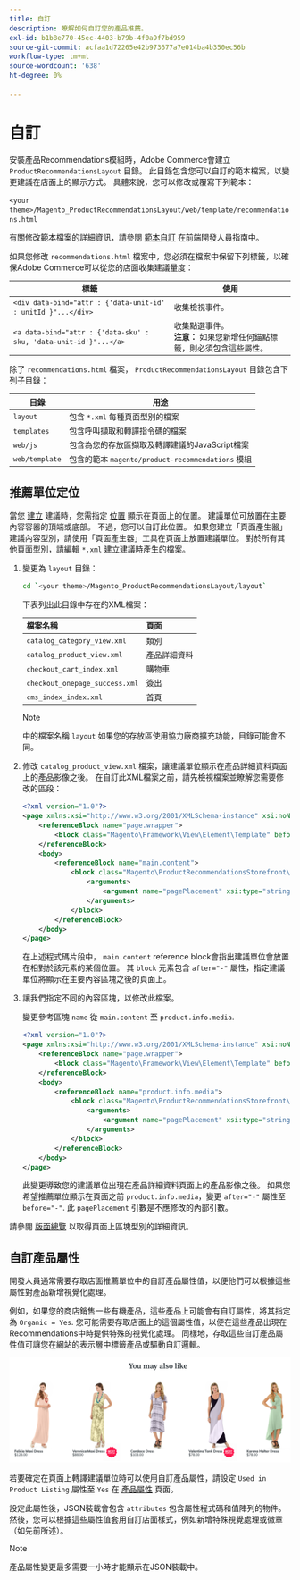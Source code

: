 ```yaml
---
title: 自訂
description: 瞭解如何自訂您的產品推薦。
exl-id: b1b8e770-45ec-4403-b79b-4f0a9f7bd959
source-git-commit: acfaa1d72265e42b973677a7e014ba4b350ec56b
workflow-type: tm+mt
source-wordcount: '638'
ht-degree: 0%

---
```


# 自訂

安裝產品Recommendations模組時，Adobe Commerce會建立 `ProductRecommendationsLayout` 目錄。 此目錄包含您可以自訂的範本檔案，以變更建議在店面上的顯示方式。 具體來說，您可以修改或覆寫下列範本：

`<your theme>/Magento_ProductRecommendationsLayout/web/template/recommendations.html`

有關修改範本檔案的詳細資訊，請參閱 [範本自訂](https://developer.adobe.com/commerce/frontend-core/guide/templates/walkthrough/) 在前端開發人員指南中。

如果您修改 `recommendations.html` 檔案中，您必須在檔案中保留下列標籤，以確保Adobe Commerce可以從您的店面收集建議量度：

| 標籤 | 使用 |
|---|---|
| `<div data-bind="attr : {'data-unit-id' : unitId }"...</div>` | 收集檢視事件。 |
| `<a data-bind="attr : {'data-sku' : sku, 'data-unit-id'}"...</a>` | 收集點選事件。 <br/>**注意：** 如果您新增任何錨點標籤，則必須包含這些屬性。 |

除了 `recommendations.html` 檔案， `ProductRecommendationsLayout` 目錄包含下列子目錄：

| 目錄 | 用途 |
|---|---|
| `layout` | 包含 `*.xml` 每種頁面型別的檔案 |
| `templates` | 包含呼叫擷取和轉譯指令碼的檔案 |
| `web/js` | 包含為您的存放區擷取及轉譯建議的JavaScript檔案 |
| `web/template` | 包含的範本 `magento/product-recommendations` 模組 |

## 推薦單位定位

當您 [建立](create.md) 建議時，您需指定 [位置](placement.md) 顯示在頁面上的位置。 建議單位可放置在主要內容容器的頂端或底部。 不過，您可以自訂此位置。 如果您建立「頁面產生器」建議內容型別，請使用「頁面產生器」工具在頁面上放置建議單位。 對於所有其他頁面型別，請編輯 `*.xml` 建立建議時產生的檔案。

1. 變更為 `layout` 目錄：

   ```bash
   cd `<your theme>/Magento_ProductRecommendationsLayout/layout`
   ```

   下表列出此目錄中存在的XML檔案：

   | 檔案名稱 | 頁面 |
   |---|---|
   | `catalog_category_view.xml` | 類別 |
   | `catalog_product_view.xml` | 產品詳細資料 |
   | `checkout_cart_index.xml` | 購物車 |
   | `checkout_onepage_success.xml` | 簽出 |
   | `cms_index_index.xml` | 首頁 |

   >[!NOTE]
   >
   >中的檔案名稱 `layout` 如果您的存放區使用協力廠商擴充功能，目錄可能會不同。

1. 修改 `catalog_product_view.xml` 檔案，讓建議單位顯示在產品詳細資料頁面上的產品影像之後。 在自訂此XML檔案之前，請先檢視檔案並瞭解您需要修改的區段：

   ```xml
   <?xml version="1.0"?>
   <page xmlns:xsi="http://www.w3.org/2001/XMLSchema-instance" xsi:noNamespaceSchemaLocation="urn:magento:framework:View/Layout/etc/page_configuration.xsd">
       <referenceBlock name="page.wrapper">
           <block class="Magento\Framework\View\Element\Template" before="-" name="product_recommendations_fetcher" template="Magento_ProductRecommendationsStorefront::fetcher.phtml" />
       </referenceBlock>
       <body>
           <referenceBlock name="main.content">
               <block class="Magento\ProductRecommendationsStorefront\Block\Renderer" after="-" name="product_recommendations_product_below_content" template="Magento_ProductRecommendationsStorefront::renderer.phtml">
                   <arguments>
                       <argument name="pagePlacement" xsi:type="string">below-main-content</argument>
                   </arguments>
               </block>
           </referenceBlock>
       </body>
   </page>
   ```

   在上述程式碼片段中， `main.content` reference block會指出建議單位會放置在相對於該元素的某個位置。 其 `block` 元素包含 `after="-"` 屬性，指定建議單位將顯示在主要內容區塊之後的頁面上。

1. 讓我們指定不同的內容區塊，以修改此檔案。

   變更參考區塊 `name` 從 `main.content` 至 `product.info.media`.

   ```xml
   <?xml version="1.0"?>
   <page xmlns:xsi="http://www.w3.org/2001/XMLSchema-instance" xsi:noNamespaceSchemaLocation="urn:magento:framework:View/Layout/etc/page_configuration.xsd">
       <referenceBlock name="page.wrapper">
           <block class="Magento\Framework\View\Element\Template" before="-" name="product_recommendations_fetcher" template="Magento_ProductRecommendationsStorefront::fetcher.phtml" />
       </referenceBlock>
       <body>
           <referenceBlock name="product.info.media">
               <block class="Magento\ProductRecommendationsStorefront\Block\Renderer" after="-" name="product_recommendations_product_below_content" template="Magento_ProductRecommendationsStorefront::renderer.phtml">
                   <arguments>
                       <argument name="pagePlacement" xsi:type="string">below-main-content</argument>
                   </arguments>
               </block>
           </referenceBlock>
       </body>
   </page>
   ```

   此變更導致您的建議單位出現在產品詳細資料頁面上的產品影像之後。 如果您希望推薦單位顯示在頁面之前 `product.info.media`，變更 `after="-"` 屬性至 `before="-"`. 此 `pagePlacement` 引數是不應修改的內部引數。

請參閱 [版面總覽](https://developer.adobe.com/commerce/frontend-core/guide/layouts/) 以取得頁面上區塊型別的詳細資訊。

## 自訂產品屬性

開發人員通常需要存取店面推薦單位中的自訂產品屬性值，以便他們可以根據這些屬性對產品新增視覺化處理。

例如，如果您的商店銷售一些有機產品，這些產品上可能會有自訂屬性，將其指定為 `Organic = Yes`. 您可能需要存取店面上的這個屬性值，以便在這些產品出現在Recommendations中時提供特殊的視覺化處理。 同樣地，存取這些自訂產品屬性值可讓您在網站的表示層中標籤產品或驅動自訂邏輯。

![新增徽章](assets/unit-custom.png)

若要確定在頁面上轉譯建議單位時可以使用自訂產品屬性，請設定 `Used in Product Listing` 屬性至 `Yes` 在 [產品屬性](https://experienceleague.adobe.com/docs/commerce-admin/catalog/product-attributes/create/attribute-product-create.html) 頁面。

設定此屬性後，JSON裝載會包含 `attributes` 包含屬性程式碼和值陣列的物件。 然後，您可以根據這些屬性值套用自訂店面樣式，例如新增特殊視覺處理或徽章（如先前所述）。

>[!NOTE]
>
>產品屬性變更最多需要一小時才能顯示在JSON裝載中。
